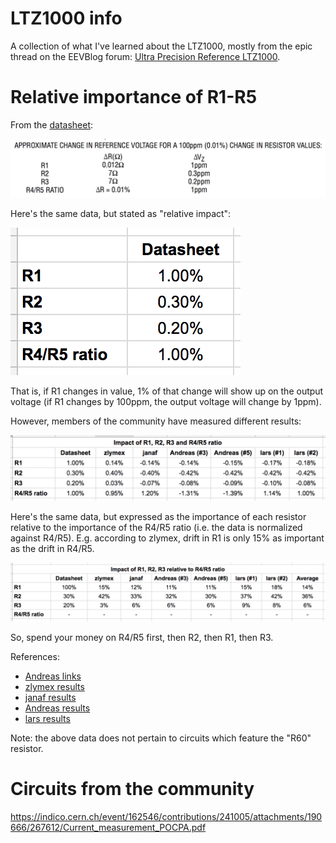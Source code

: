# LTZ1000 info

A collection of what I've learned about the LTZ1000, mostly from the epic thread on the EEVBlog forum: [Ultra Precision Reference LTZ1000](http://www.eevblog.com/forum/metrology/ultra-precision-reference-ltz1000/).

# Relative importance of R1-R5

From the [datasheet](/media/LTZ1000.pdf):

![](/media/datasheet-resistors-impact.png)

Here's the same data, but stated as "relative impact":

![](/media/resistors-table-1.png)

That is, if R1 changes in value, 1% of that change will show up on the output voltage (if R1 changes by 100ppm, the output voltage will change by 1ppm).

However, members of the community have measured different results:

![](/media/resistors-table-2.png)

Here's the same data, but expressed as the importance of each resistor relative to the importance of the R4/R5 ratio (i.e. the data is normalized against R4/R5).  E.g. according to zlymex, drift in R1 is only 15% as important as the drift in R4/R5.

![](/media/resistors-table-3.png)

So, spend your money on R4/R5 first, then R2, then R1, then R3.

References:
- [Andreas links](https://www.eevblog.com/forum/metrology/resistor-set-for-ltz1000-positive-standard-7v-circuit/)
- [zlymex results](https://www.febo.com/pipermail/volt-nuts/2011-October/001299.html)
- [janaf results](https://www.eevblog.com/forum/metrology/ultra-precision-reference-ltz1000/msg439908/#msg439908)
- [Andreas results](https://www.eevblog.com/forum/metrology/ultra-precision-reference-ltz1000/msg833226/#msg833226)
- [lars results](https://www.eevblog.com/forum/metrology/ultra-precision-reference-ltz1000/msg656529/#msg656529)

Note: the above data does not pertain to circuits which feature the "R60" resistor.

# Circuits from the community

https://indico.cern.ch/event/162546/contributions/241005/attachments/190666/267612/Current_measurement_POCPA.pdf
